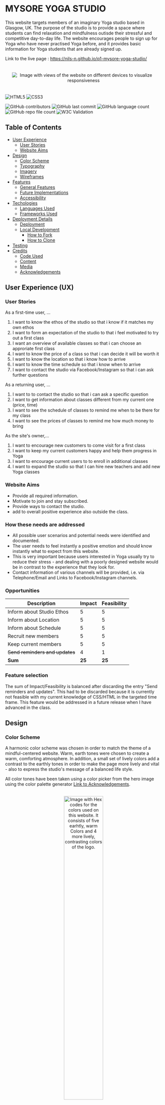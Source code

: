 # MYSORE YOGA STUDIO 

This website targets members of an imaginary Yoga studio based in Glasgow, UK. The purpose of the studio is to provide a space where students can find relaxation and mindfulness outisde their stressful and competitive day-to-day life. The website encourages people to sign up for Yoga who have never practised Yoga before, and it provides basic information for Yoga students that are already signed up. 

Link to the live page : https://nils-n.github.io/p1-mysore-yoga-studio/

<p align="center">
<img src="assets/images/amiresponsive.png"
     alt="Image with views of the website on different devices to visualize responsiveness"
     style="max-width:800px; padding:22px" >
</p>

![HTML5](https://img.shields.io/badge/html5-%23E34F26.svg?style=for-the-badge&logo=html5&logoColor=white)
![CSS3](https://img.shields.io/badge/CSS3-1572B6?style=for-the-badge&logo=css3&logoColor=white)

![GitHub contributors](https://img.shields.io/github/contributors/nils-n/p1-mysore-yoga-studio)
![GitHub last commit](https://img.shields.io/github/last-commit/nils-n/p1-mysore-yoga-studio)
![GitHub language count](https://img.shields.io/github/languages/count/nils-n/p1-mysore-yoga-studio)
![GitHub repo file count](https://img.shields.io/github/directory-file-count/nils-n/p1-mysore-yoga-studio)
![W3C Validation](https://img.shields.io/w3c-validation/html?targetUrl=https%3A%2F%2Fnils-n.github.io%2Fp1-mysore-yoga-studio%2F)


## Table of Contents 

- [User Experience](#user-experience-ux)
    - [User Stories](#user-stories)
    - [Website Aims](#website-aims)
- [Design](#design)
    - [Color Scheme](#color-scheme)
    - [Typography](#typography) 
    - [Imagery](#imagery)
    - [Wireframes](#wireframes)
- [Features](#features)
    - [General Features](#general-features)
    - [Future Implementations](#future-implementations)
    - [Accessibility](#accessibility)
- [Techologies](#technologies-used)
    - [Languages Used](#languages-used)
    - [Frameworks Used](#frameworks-used)
- [Deployment Details](#deployment-and-local-development)
    - [Deployment](#deployment)
    - [Local Development](#local-development)
        - [How to Fork](#how-to-fork)
        - [How to Clone](#how-to-clone)
- [Testing](#testing)
- [Credits](#credits)
    - [Code Used](#code-used)
    - [Content](#content)
    - [Media](#media)
    - [Acknowledgements](#acknowledgements)


## User Experience (UX)

### User Stories 

As a first-time user, ...
<ol>
    <li>I want to know the ethos of the studio so that i know if it matches my own ethos</li>
    <li>I want to form an expectation of the studio to that i feel motivated to try out a first class </li>
    <li> I want an overview of available classes so that i can choose an approriate first class</li>
    <li> I want to know the price of a class so that i can decide it will be worth it</li>
    <li> I want to know the location so that i know how to arrive</li>
    <li> I want to know the time schedule so that i know when to arrive</li>
    <li>I want to contact the studio via Facebook/Instagram so that i can ask further questions</li>
</ol>

As a returning user, ...
<ol>
    <li>I want to to contact the studio so that i can ask a specific question</li>
    <li>I want to get information about classes different from my current one (price, time)</li>
    <li>I want to see the schedule of classes to remind me when to be there for my class</li>
    <li>I want to see the prices of classes to remind me how much money to bring</li>
</ol>

As the site's owner,...
<ol>
    <li>I want to encourage new customers to come visit for a first class </li>
    <li>I want to keep my current customers happy and help them progress in Yoga </li>
    <li> I want to encourage current users to to enroll in additional classes</li>
    <li>I want to expand the studio so that I can hire new teachers and add new Yoga classes </li>
</ol>


### Website Aims

- Provide all required information. 
- Motivate to join and stay subscribed. 
- Provide ways to contact the studio. 
- add to overall positive experience also outside the class. 

### How these needs are addressed

- All possible user scenarios and potential needs were identified and documented. 
- The user needs to feel instantly a positive emotion and should know instantly what to expect from this website. 
- This is very important because users interested in Yoga usually try to reduce their stress - and dealing with a poorly designed website would be in contrast to the experience that they look for.  
- Contact information of various channels will be provided, i.e. via Telephone/Email and Links to Facebook/Instagram channels.

### Opportunities 

| Description                    | Impact | Feasibility       | 
|--------------------------------|--------|-------------------|
| Inform about Studio Ethos      | 5      | 5                 | 
| Inform about Location          | 5      | 5                 | 
| Inform about Schedule          | 5      | 5                 | 
| Recruit new members            | 5      | 5                 | 
| Keep current members           | 5      | 5                 | 
| ~~Send reminders and updates~~ | 4      | 1                 | 
| **Sum**                          | **25**   | **25**         | 


### Feature selection

The sum of Impact/Feasibility is balanced after discarding the entry "Send reminders and updates". This had to be discarded because it is currently not feasible with my current knowledge of CSS/HTML in the targeted time frame. This feature would be addressed in a future release when I have advanced in the class.

## Design

### Color Scheme

A harmonic color scheme was chosen in order to match the theme of a mindful-centered website. Warm, earth tones were chosen to create a warm, comforting atmosphere. In addition, a small set of lively colors add a contrast to the earthly tones in order to make the page more lively and vital - also to express the studio's message of a balanced life style. 

All color tones have been taken using a color picker from the hero image using the color palette generator [Link to Acknowledgements](#acknowledgements). 


<p align="center">
<img src="assets/images/color-palette-updated.png"
     alt="Image with Hex codes for the colors used on this website. It consists of five earhtly, warm Colors and 4 more lively, contrasting colors of the logo."
     style="padding:16px; width:50%" >
</p>

### Typography

Fonts were selected to create a professional, classic and smooth impression. Balanced contrast was selected to create a harmony that is in line with the site's goal of a relaxed and mindful work-life balance. Font pairs were then generated using deep learning-based approach using [Fontjoy](https://fontjoy.com/). In the final website, fonts were imported via [Google Fonts](https://fonts.google.com/).
- Lato (Light 300) was chosen for the Heading (H1)
- Montserrat Alternates (Medium 500) was chosen for the body text on the site
- Oswald (Regular 400) was chosen for Headings h2-h6


### Imagery 

###  Prototype of the Page using Wireframes


Wireframes were generated using [Balsamiq](https://balsamiq.com/) for mobile and desktop displays using a mobile-first approach.  

[Wireframe for the Homepage](/assets/documentation/page1-home.png)

[Wireframe for the Classes Page](assets/documentation/page2-classes.png)

[Wireframe for the Signup Page](assets/documentation/page3-signup.png)

###  Layout and Refinement of the Wireframe using Figma 

The layout of the page was then refined using [Figma](https://figma.com/). The layout was created both for mobile and desktop displays, with a mobile-first approach.

 During this refinement phase, it has turned out that it would be best to separate the Yoga schedule from the class description page and separate the schedule information from the Classes page and create a new page for it.  

[Wireframe for the Homepage](/assets/documentation/wireframe-1-main.png)

[Wireframe for the Classes Page](assets/documentation/wireframe-2-classes.png)

[Wireframe for the Schedule Page](assets/documentation/wireframe-3-schedule.png)

[Wireframe for the Signup Page](assets/documentation/wireframe-4-signup.png)


## Features 

### General Features 

The website consits of a home page, a classes pages, a schedule page and a signup page. Each page has a Favicon icon in the browser tab, a navigation bar and a footer. All Pages are responsive. 

-------
### Main Page 

#### Navigation Bar

- Present on all pages and includes a logo of the studio and links to the Home Page, Classes Page, Schedule Page and Signup Page. 
- When hovering over an Element, the color changes. 
- The current page is always underlined. 

<p align="center">
<img src="assets/documentation/feature-navbar.png"
     alt="Image with view of navigation bar"
     style="max-width:800px" >
</p>

#### Hero Image

- The hero image is presented on the landing page and has a welcoming message, a location, and two Call-to-actions (CTA). 
- The first CTA encourage the new users to sign upfor a free trial class
- The second CTA directs to the Classes Page 
- The buttons are placed on top of an image of a Yoga student in a relaxing pose 

<p align="center">
<img src="assets/documentation/feature-hero-image.png"
     alt="Image with view of hero image"
     style="max-width:800px" >
</p>

#### Welcome Message 
- A short section with a quote from a famous Yoga person and a welcome message. 
- This section is intended to express the ethos of the studio featuring relaxation and peace. 

<p align="center">
<img src="assets/documentation/feature-welcome-message.png"
     alt="Image with view of the main welcome message"
     style="max-width:800px" >
</p>

#### Classes Overview Section
- A section with an overview of the offered classes including time information, and teacher name. 
- Each class can be clicked on and the user gets directed to the classes page 
- The layout of this section aimes to be a light, playful invitation to the user to look for more details 

<p align="center">
<img src="assets/documentation/feature-classes.png"
     alt="Image with view of hero image"
     style="max-width:800px" >
</p>

#### Prices Section
- This one was difficult to design : On one hand, Yoga is meant to be non-materialistic and money should not play a major role. But on the other hand, the user is very much interested in this information! 
- A solution to this problem was to create contrasting, playful and colorful section that is nice to look at while still being part of the Main Page

<p align="center">
<img src="assets/documentation/feature-pricing.png"
     alt="Image with view of prices section"
     style="max-width:800px" >
</p>

#### Contact Section 
- This section conveys the location by embedding a google maps location and writing the actual address, and a telephone number 
- Another CTA is embedded to further encourage the user to sign up for a free trial 

<p align="center">
<img src="assets/documentation/feature-contact.png"
     alt="Image with view of contact section"
     style="max-width:800px" >
</p>

#### Footer Section

- The footer contains links to Facebook, Instagram , Twitter and a copyright message
- Since the Yoga studio does not exist, these link open the main page of Facebook, etc.
- The style of the footer is minimal, and the links are icons within a circle 

<p align="center">
<img src="assets/documentation/feature-footer.png"
     alt="Image with view of footer section"
     style="max-width:800px" >
</p>

-------

#### Yoga Classes Page 

- This page contains detail information about each of the 3 classes that are offered in the Studio 
- Each Class is within a colored box and contains information such A Summary of the Techniques, Difficulty Level, Teacher Name and Time of the Class
- As a feature, each Class is associated with a color. 
- When the user navigate from this page to the Schedule Page, they will find the same colors of the class in the Week Schedule guiding them visually to the information they want

<p align="center">
<img src="assets/documentation/feature-class-page.png"
     alt="Image with view of Yoga Class Page"
     style="max-width:800px" >
</p>

-------

#### Schedule Page 

- This page contains the Weekly Yoga Schedule from Monday to Friday, including information about Begin and End of Class, and the Teacher 
- The classes are additionally couloured using the same colour of the Classes Page to help users visually to find the information they are looking for (when a particular class happens)
- On large screens, this information is displayed as Schedule Grid, on mobile screen the grid gets stacked to account for smaller screen size 

<p align="center">
<img src="assets/documentation/feature-schedule.png"
     alt="Image with view of Class Schedule Page"
     style="max-width:800px" >
</p>

-------

#### Signup Page 

- This page contains a backkground image from the Yoga Studio and an interactive Form where user can sign up for a free Trial
- This is intended for new users to try the Studio for the first time, and for current users to sign up for a differnent class than their usual routine 
- The users leave their Name, Email and an optional Message, and inform the studio about the day they want to try out the class, and which class they want to visit 


<p align="center">
<img src="assets/documentation/feature-signup.png"
     alt="Image with view of Signup Page"
     style="max-width:800px" >
</p>

-------

### Future Implementations

- User login to personalize the experience.
- receive offers and reminders for Yoga classes.
- booking and managing classes online.
- feedback to specific teachers or classes.
- interactive feature i.e. a guest book.
- online shop for supporting material (i.e. Yoga mats, Yoga cloths) or Yoga vacations/workshops.

#### User section 

### Accessibility

- The website has been made to pass WAVE WebAIM Accesibility Check
- Color Contrast was aimed to match minimum acceptance criteria Accessibility Validation of the [A11y Color Contrast Accessibility Validator](https://color.a11y.com/Contrast/) Framework
- All Links have been added an `aria-label` to ensure readibility for visually impaired users of the website 
- Headings ELements `h1`, `h2`, and `h3` have been applied to convey structure
- The pages are strucutred with `section`, `header`, `nav` and `footer` Html elements using semantic Html 
- Every `img` element has been given an `alt` attribute. Image elements, such as Hero image, which were implemented as background images within CSS have been linked to a heading via `aria-labelledby` property of the division containing the background image. 

## Technologies Used 

- GitPod as IDE [Link](https://www.gitpod.io/)
- Git / GitHub  for Version Control [Link] (https://github.com/)
- Figma for Wireframs [Link](https://www.figma.com/)
- Mac OS Image Preview Tool for cropping and resizing Images 
- Google Maps for display of a GPS location [Link](https://maps.google.com/)
- Favicon for making a browser Icon [Link](https://favicon.io/favicon-converter/)
- W3 Validation Tools for Testing [Link](https://validator.w3.org/)
- Shields.io for adding badges this Readme file [Link](https://shields.io/)

### Languages Used

- HTML 
- CSS 

### Frameworks Used
- N/A

## Deployment and Local Development 

### Deployment 

This website was deployed via GitHub Pages using the main branch: [Link to live Website](https://nils-n.github.io/p1-mysore-yoga-studio/). The following steps were followed: 

- Log into GitHub and navigate to this repository  
- Click on "Settings" Button 
- Click on "Pages" button 
- Select main brach as Source and Save. After a few minutes, the website should be live. 

### Local Development

#### How to Fork

- Log into GitHub and navigate to this repository  
- Click on the "Main" Branch button and type the name of the forked branch
- Click on "Create Branch" to confirm

#### How to Clone

- Click on the "Code" button and copy the link to this repository
- open terminal on your machine and navigate to the folder you want to store a local copy
- in the terminal, type 'git clone ' followed by the link you copied
- press enter to confirm

---- 

## Testing 

- The website was tested extensively for : 
     - Functionality
     - User Stories
     - Usability and Accessibility 
     - Compatibility and Responsiveness 
- Results are documented in a dedicated Markdown File
     -   Link to the Results : [TESTING.md](./TESTING.md)

---- 

## Credits 

### Code Used

- Github badges from [Shields.io](https://shields.io/)
- Tips for Sticky Headers [dev.to/akhilarjun](https://dev.to/akhilarjun/one-line-sticky-header-using-css-5gp3)
- Flexbox Navigation Bar example from Code Institute  [Slack](https://slack.com/) Channel  (Sean_ci, "How to easily create a Navigation Menu with Flexbox", 16th Feb 2022)
- Tipps how to style Hero image [Link To Website](https://blog.hubspot.com/marketing/hero-image)
- Tipps on how to use Grid to create a schedule [CSS Tricks](https://css-tricks.com/building-a-conference-schedule-with-css-grid/)
- Tipp on how to make layout with multiple columns responsive [Stackoverflow](https://stackoverflow.com/questions/56045114/flexbox-layout-with-two-columns-on-desktop-and-one-column-on-mobile)
- Code example to make footer stick to the bottom of the page [CSS Tricks](https://css-tricks.com/couple-takes-sticky-footer/)
- Code for semantic CSS selectors inspired by [Kevin Powell's Youtube Video](https://www.youtube.com/watch?v=lWu5zf_S9R4) 
- Excel Template for Website Testing [Link to Page](https://www.guru99.com/download-sample-test-case-template-with-explanation-of-important-fields.html)

### Content 

All of the content was written by myself and is fictionary and has no reference to any exisiting place. 

### Media 

### Acknowledgements
- Teaching and Support from Code Insitute [Code Insitute](https://codeinstitute.net/)
- Example Readme from Kera Cudmore [Kera's Github](https://github.com/kera-cudmore/readme-examples/blob/main/milestone1-readme.md)
- Love Running Example [Love Running Example](https://github.com/Code-Institute-Solutions/readme-template)
- Color Palette Generator from [Mycolor.space](https://mycolor.space/)
- Font Generator from  [Fontjoy](https://fontjoy.com/)
- Fonts from [Google Fonts](https://fonts.google.com/) 
- Images from  [Pexels](https://pexels.com/) : 
    - Elina Fairytale (Photographer)
    - RODNAE Productions (Photographer)
    - Yan Krukau (Photographer)
- Kevin Powell's excellent [Youtube](https://www.youtube.com/@KevinPowell) Channel: 
    - How to approach a design layout with Figma [Youtube Link](https://youtu.be/KYFwcIRx16g)
    - Tips for CSS flexbox [ Youtube Link](https://youtu.be/rg7Fvvl3taU) and  [ Youtube Link](https://youtu.be/JnTPd9G6hoY)
    - More Tricks for flexbox and grod [Youtube Link](https://youtu.be/JHregeIsjPQ)
    - How to move from Figma to CSS [Youtube Link](https://youtu.be/NB1mn2YVF8Q)
    - Semantic CSS [Youtube Link](https://www.youtube.com/watch?v=lWu5zf_S9R4)
- Last but not least : Excellent advices from my mentor Ronan (Code Institute) 

